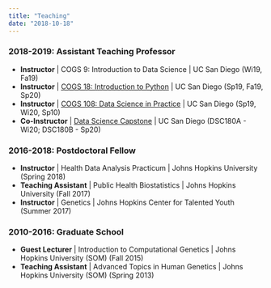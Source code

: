 ```yaml
---
title: "Teaching"
date: "2018-10-18"
---
```



### 2018-2019: Assistant Teaching Professor
- __Instructor__ | COGS 9: Introduction to Data Science | UC San Diego (Wi19, Fa19) 
- __Instructor__ | [COGS 18: Introduction to Python](https://cogs18.github.io) | UC San Diego (Sp19, Fa19, Sp20)
- __Instructor__ | [COGS 108: Data Science in Practice](https://github.com/COGS108) | UC San Diego (Sp19, Wi20, Sp10)
- __Co-Instructor__ | [Data Science Capstone](https://github.com/ShanEllis/Genetic-Variation) | UC San Diego (DSC180A - Wi20; DSC180B - Sp20)

### 2016-2018: Postdoctoral Fellow
- __Instructor__ | Health Data Analysis Practicum | Johns Hopkins University (Spring 2018)
- __Teaching Assistant__ | Public Health Biostatistics | Johns Hopkins University (Fall 2017)
- __Instructor__ | Genetics | Johns Hopkins Center for Talented Youth (Summer 2017)

### 2010-2016: Graduate School
-  __Guest Lecturer__ | Introduction to Computational Genetics | Johns Hopkins University (SOM) (Fall 2015)
-  __Teaching Assistant__ | Advanced Topics in Human Genetics | Johns Hopkins University (SOM) (Spring 2013)
